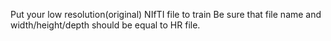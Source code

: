 Put your low resolution(original) NIfTI file to train
Be sure that file name and width/height/depth should be equal to HR file.